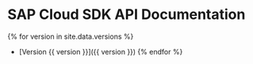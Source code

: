 # SAP Cloud SDK API Documentation

{% for version in site.data.versions %}
- [Version {{ version }}]({{ version }})
{% endfor %}
